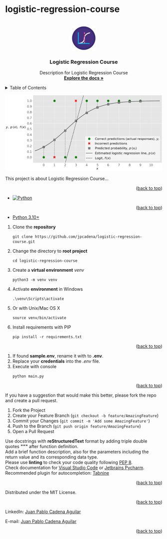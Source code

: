 # logistic-regression-course

<!-- Improved compatibility of back to top link: See: https://github.com/othneildrew/Best-README-Template/pull/73 -->
<a name="readme-top"></a>

<!-- PROJECT SHIELDS -->
<!--
*** Markdown "reference style" links for readability.
*** Reference links are enclosed in brackets [ ] instead of parentheses ( ).
-->


<!-- PROJECT LOGO -->
<br />
<div align="center">
  <a href="https://github.com/othneildrew/Best-README-Template">
    <img src="assets/images/logo.png" alt="Logo" width="80" height="80">
  </a>

<h3 align="center">Logistic Regression Course</h3>

  <p align="center">
    Description for Logistic Regression Course
    <br />
    <a href="https://github.com/jpcadena/logistic-regression-course"><strong>Explore the docs »</strong></a>
    <br />
  </p>
</div>



<!-- TABLE OF CONTENTS -->
<details>
  <summary>Table of Contents</summary>
  <ol>
    <li>
      <a href="#about-the-project">About The Project</a>
      <ul>
        <li><a href="#built-with">Built With</a></li>
      </ul>
    </li>
    <li>
      <a href="#getting-started">Getting Started</a>
      <ul>
        <li><a href="#prerequisites">Prerequisites</a></li>
        <li><a href="#installation">Installation</a></li>
      </ul>
    </li>
    <li><a href="#usage">Usage</a></li>
    <li><a href="#contributing">Contributing</a></li>
    <li><a href="#license">License</a></li>
    <li><a href="#contact">Contact</a></li>
  </ol>
</details>



<!-- ABOUT THE PROJECT -->

[![Project][project-screenshot]](https://example.com)

This project is about Logistic Regression Course...

<p align="right">(<a href="#readme-top">back to top</a>)</p>

* [![Python][Python.org]][Python-url]

<p align="right">(<a href="#readme-top">back to top</a>)</p>



<!-- GETTING STARTED -->

* [Python 3.10+][Python-url]


1. Clone the **repository**
    ```
    git clone https://github.com/jpcadena/logistic-regression-course.git
    ```
2. Change the directory to **root project**
    ```
    cd logistic-regression-course
    ```
3. Create a **virtual environment** *venv*
    ```
    python3 -m venv venv
    ```
4. Activate **environment** in Windows
    ```
    .\venv\Scripts\activate
    ```
5. Or with Unix/Mac OS X
    ```
    source venv/bin/activate
    ```
6. Install requirements with PIP
    ```
    pip install -r requirements.txt
    ```

<p align="right">(<a href="#readme-top">back to top</a>)</p>



<!-- USAGE EXAMPLES -->

1. If found **sample.env**, rename it with to **.env**.
2. Replace your **credentials** into the *.env* file.
3. Execute with console
    ```
    python main.py
    ```

<p align="right">(<a href="#readme-top">back to top</a>)</p>



<!-- CONTRIBUTING -->

If you have a suggestion that would make this better, please fork the repo and
create a pull request.

1. Fork the Project
2. Create your Feature Branch (`git checkout -b feature/AmazingFeature`)
3. Commit your Changes (`git commit -m 'Add some AmazingFeature'`)
4. Push to the Branch (`git push origin feature/AmazingFeature`)
5. Open a Pull Request

Use docstrings with **reStructuredText** format by adding triple double quotes
**"""** after function definition.\
Add a brief function description, also for the parameters including the return
value and its corresponding data type.\
Please use **linting** to check your code quality
following [PEP 8](https://peps.python.org/pep-0008/).\
Check documentation
for [Visual Studio Code](https://code.visualstudio.com/docs/python/linting#_run-linting)
or [Jetbrains Pycharm](https://github.com/leinardi/pylint-pycharm/blob/master/README.md).\
Recommended plugin for
autocompletion: [Tabnine](https://www.tabnine.com/install)

<p align="right">(<a href="#readme-top">back to top</a>)</p>



<!-- LICENSE -->

Distributed under the MIT License.

<p align="right">(<a href="#readme-top">back to top</a>)</p>



<!-- CONTACT -->

LinkedIn: [Juan Pablo Cadena Aguilar][linkedin-url]

E-mail: [Juan Pablo Cadena Aguilar](mailto:jpcadena@espol.edu.ec?subject=[GitHub]logistic-regression-course)

<p align="right">(<a href="#readme-top">back to top</a>)</p>



<!-- MARKDOWN LINKS & IMAGES -->
<!-- https://www.markdownguide.org/basic-syntax/#reference-style-links -->

[linkedin-url]: https://linkedin.com/in/juanpablocadenaaguilar

[project-screenshot]: assets/images/project.png

[Python.org]: https://img.shields.io/badge/python-3670A0?style=for-the-badge&logo=python&logoColor=ffdd54

[Python-url]: https://www.python.org/
